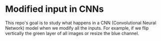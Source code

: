 # Modified input in CNNs

This repo's goal is to study what happens in a CNN (Convolutional Neural Network) model when we modify all the inputs. For example, if we flip vertically the green layer of all images or resize the blue channel.
